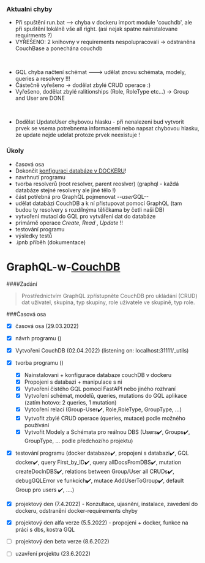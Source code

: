 ### Aktualni chyby
- Při spuštění run.bat --> chyba v dockeru import module 'couchdb', ale při spuštění lokálně vše all right. (asi nejak spatne nainstalovane requirments ?)
- VYŘEŠENO: 2 knihovny v requirements nespolupracovali -> odstraněna CouchBase a ponechána couchdb
<br/>

- GQL chyba načtení schémat ---> udělat znovu schémata, modely, queries a resolvery !!!
- Částečně vyřešeno -> dodělat zbylé CRUD operace :)
- Vyřešeno, dodělat zbylé ralitionships (Role, RoleType etc...) -> Group and User are DONE
<br/>

- Dodělat UpdateUser chybovou hlasku - při nenalezeni bud vytvorit prvek se vsema potrebnema informacemi nebo napsat chybovou hlasku, ze update nejde udelat protoze prvek neexistuje !

### Úkoly

- časová osa
- Dokončit [konfiguraci databáze v DOCKERU](https://docs.couchdb.org/en/3.2.0/setup/single-node.html)! 
- navrhnutí programu
- tvorba resolverů (root resolver, parent reoslver) (graphql - každá databáze stejné resolvery ale jiné tělo !)
- část potřebná pro GraphQL pojmenovat --*user*GQL--
- udělat databázi CouchDB a k ní přistupovat pomocí GraphQL (tam budou ty resolvery s rozdílnýma tělíčkama by četli naši DB)
- vytvoření mutací do GQL pro vytváření dat do databáze
- primárně operace *Create*, *Read* , *Update* !!
- testování programu
- výsledky testů
- .ipnb příběh (dokumentace)

# GraphQL-w-[CouchDB](https://github.com/apache/couchdb)

####Zadání
>Prostřednictvím GraphQL zpřístupněte CouchDB pro ukládání (CRUD) dat uživatel, skupina, typ skupiny, role uživatele ve skupině, typ role.

###Časová osa

- [x] časová osa (29.03.2022)
- [x] návrh programu ()
- [x] Vytvořeni CouchDB (02.04.2022) (listening on: localhost:31111/_utils)
- [x] tvorba programu ()
    - [x] Nainstalovani + konfigurace databaze couchDB v dockeru
    - [x] Propojeni s databazi + manipulace s ni
    - [x] Vytvoření čistého GQL pomocí FastAPI nebo jiného rozhraní
    - [x] Vytvoření schémat, modelů, queries, mutations do GQL aplikace (zatím hotovo: 2 queries, 1 mutation)
    - [x] Vytcoření relací (Group-User✔️, Role,RoleType, GroupType, ...) 
    - [x] Vytvořit zbylé CRUD operace (queries, mutace) podle možného používání
    - [x] Vytvořit Modely a Schémata pro reálnou DBS (Users✔️, Groups✔️, GroupType, ... podle předchozího projektu)
- [x] testování programu (docker databaze✔️, propojeni s databazi✔️, GQL docker✔️, query First_by_ID✔️, query allDocsFromDBS✔️, mutation createDocInDBS✔️, relations between Group/User all CRUDs✔️, debugGQLError ve funkcích✔️, mutace AddUserToGroup✔️, default Group pro users ✔️, ....)
- [x] projektový den (7.4.2022) - Konzultace, ujasnění, instalace, zavedení do dockeru, odstranění docker-requirements chyby
- [x] projektový den alfa verze (5.5.2022) - propojeni + docker, funkce na práci s dbs, kostra GQL
- [ ] projektový den beta verze (8.6.2022)
- [ ] uzavření projektu (23.6.2022)

